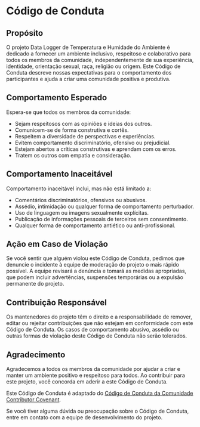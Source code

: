 # Código de Conduta

## Propósito

O projeto Data Logger de Temperatura e Humidade do Ambiente é dedicado a fornecer um ambiente inclusivo, respeitoso e colaborativo para todos os membros da comunidade, independentemente de sua experiência, identidade, orientação sexual, raça, religião ou origem. Este Código de Conduta descreve nossas expectativas para o comportamento dos participantes e ajuda a criar uma comunidade positiva e produtiva.

## Comportamento Esperado

Espera-se que todos os membros da comunidade:

- Sejam respeitosos com as opiniões e ideias dos outros.
- Comunicem-se de forma construtiva e cortês.
- Respeitem a diversidade de perspectivas e experiências.
- Evitem comportamento discriminatório, ofensivo ou prejudicial.
- Estejam abertos a críticas construtivas e aprendam com os erros.
- Tratem os outros com empatia e consideração.

## Comportamento Inaceitável

Comportamento inaceitável inclui, mas não está limitado a:

- Comentários discriminatórios, ofensivos ou abusivos.
- Assédio, intimidação ou qualquer forma de comportamento perturbador.
- Uso de linguagem ou imagens sexualmente explícitas.
- Publicação de informações pessoais de terceiros sem consentimento.
- Qualquer forma de comportamento antiético ou anti-profissional.

## Ação em Caso de Violação

Se você sentir que alguém violou este Código de Conduta, pedimos que denuncie o incidente à equipe de moderação do projeto o mais rápido possível. A equipe revisará a denúncia e tomará as medidas apropriadas, que podem incluir advertências, suspensões temporárias ou a expulsão permanente do projeto.

## Contribuição Responsável

Os mantenedores do projeto têm o direito e a responsabilidade de remover, editar ou rejeitar contribuições que não estejam em conformidade com este Código de Conduta. Os casos de comportamento abusivo, assédio ou outras formas de violação deste Código de Conduta não serão tolerados.

## Agradecimento

Agradecemos a todos os membros da comunidade por ajudar a criar e manter um ambiente positivo e respeitoso para todos. Ao contribuir para este projeto, você concorda em aderir a este Código de Conduta.

Este Código de Conduta é adaptado do [Código de Conduta da Comunidade Contributor Covenant](https://www.contributor-covenant.org/version/2/0/code_of_conduct/).

Se você tiver alguma dúvida ou preocupação sobre o Código de Conduta, entre em contato com a equipe de desenvolvimento do projeto.
